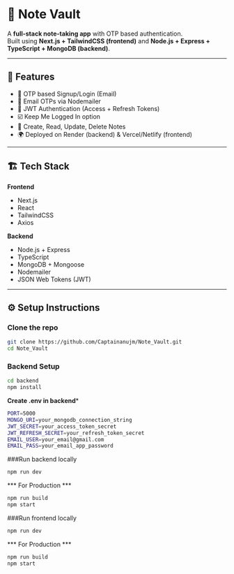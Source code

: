 # 📒 Note Vault

A **full-stack note-taking app** with OTP based authentication.  
Built using **Next.js + TailwindCSS (frontend)** and **Node.js + Express + TypeScript + MongoDB (backend)**.  

---

## 🚀 Features
- 🔐 OTP based Signup/Login (Email)
- 📧 Email OTPs via Nodemailer
- 🔑 JWT Authentication (Access + Refresh Tokens)
- ☑️ Keep Me Logged In option
- 📝 Create, Read, Update, Delete Notes
- 🌍 Deployed on Render (backend) & Vercel/Netlify (frontend)

---

## 🏗 Tech Stack

**Frontend**
- Next.js  
- React  
- TailwindCSS  
- Axios  

**Backend**
- Node.js + Express  
- TypeScript  
- MongoDB + Mongoose  
- Nodemailer  
- JSON Web Tokens (JWT)  

---

## ⚙️ Setup Instructions

### Clone the repo
```bash
git clone https://github.com/Captainanujm/Note_Vault.git
cd Note_Vault
```
### Backend Setup
```bash
cd backend
npm install
```
**Create .env in backend***
```bash
PORT=5000
MONGO_URI=your_mongodb_connection_string
JWT_SECRET=your_access_token_secret
JWT_REFRESH_SECRET=your_refresh_token_secret
EMAIL_USER=your_email@gmail.com
EMAIL_PASS=your_email_app_password
```
###Run backend locally
```bash
npm run dev
```
*** For Production ***
```bash
npm run build
npm start
```
###Run frontend locally
```bash
npm run dev
```
*** For Production ***
```bash
npm run build
npm start
```

